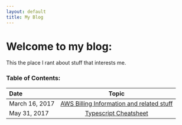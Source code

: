 ```yaml
---
layout: default
title: My Blog
---
```


# Welcome to my blog:

This the place I rant about stuff that interests me.


### Table of Contents:

|Date            | Topic                                                                        |
|:---------------|:----------------------------------------------------------------------------:|
|March 16, 2017  | [AWS Billing Information and related stuff](./aws_billing_post_03_16_2017.md)|
|May 31, 2017    | [Typescript Cheatsheet](./typescript_cheatsheet_may_31_2017.md)              |
